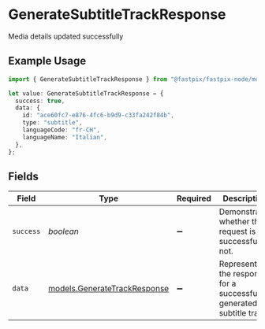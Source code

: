 # GenerateSubtitleTrackResponse

Media details updated successfully

## Example Usage

```typescript
import { GenerateSubtitleTrackResponse } from "@fastpix/fastpix-node/models/operations";

let value: GenerateSubtitleTrackResponse = {
  success: true,
  data: {
    id: "ace60fc7-e876-4fc6-b9d9-c33fa242f84b",
    type: "subtitle",
    languageCode: "fr-CH",
    languageName: "Italian",
  },
};
```

## Fields

| Field                                                                 | Type                                                                  | Required                                                              | Description                                                           | Example                                                               |
| --------------------------------------------------------------------- | --------------------------------------------------------------------- | --------------------------------------------------------------------- | --------------------------------------------------------------------- | --------------------------------------------------------------------- |
| `success`                                                             | *boolean*                                                             | :heavy_minus_sign:                                                    | Demonstrates whether the request is successful or not.                | true                                                                  |
| `data`                                                                | [models.GenerateTrackResponse](../../models/generatetrackresponse.md) | :heavy_minus_sign:                                                    | Represents the response for a successfully generated subtitle track.  |                                                                       |